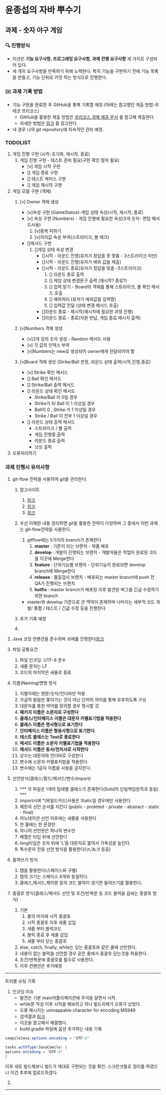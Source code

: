 # 윤종섭의 자바 뿌수기

## 과제 - 숫자 야구 게임

### 🔍 진행방식

- 미션은 **기능 요구사항, 프로그래밍 요구사항, 과제 진행 요구사항** 세 가지로 구성되어 있다.
- 세 개의 요구사항을 만족하기 위해 노력한다. 특히 기능을 구현하기 전에 기능 목록을 만들고, 기능 단위로 커밋 하는 방식으로 진행한다.

### ✉️ 과제 기록 방법

- 기능 구현을 완료한 후 GitHub을 통해 기록할 예정.(아래는 참고했던 제출 방법-우테코 프리코스)
    - GitHub을 활용한 제출 방법은 [프리코스 과제 제출 문서](https://github.com/woowacourse/woowacourse-docs/tree/master/precourse) 를 참고해 제출한다.
    - 자세한 방법은 [링크](https://github.com/woowacourse/woowacourse-docs/tree/master/precourse#제출-가이드) 를 참고한다.
- 내 경우 나의 git repository에 지속적인 관리 예정.

### TODOLIST
1. 게임 진행 구현 (시작-초기화, 재시작, 종료)
    1. 게임 진행 구현 - 테스트 준비 필요(구현 확인 절차 필요)
        - [v] 게임 시작 구현
        - [] 게임 종료 구현
        - [] 테스트 케이스 구현
        - [] 게임 재시작 구현
2. 게임 모델 구현 (객체)
    1. [v] Owner 객체 생성
        - [v]속성 구현 (GameStatus)-게임 상태 속성(시작, 재시작, 종료)
        - [v] 속성 구현 (Numbers) - 게임 진행에 필요한 속성(3개 숫자- 랜덤 메서드사용)
            1. [v]중복 피하기
            2. [v]자리값 속성 부여(스트라이크, 볼 체크)
        - []메서드 구현
            1. []게임 상태 속성 변경
                - []시작 - 라운드 진행(유저가 정답을 못 맞춤 - 3스트라이크 미만)
                - []시작 - 라운드 진행(유저가 예외 값을 제출)
                - []시작 - 라운드 종료(유저가 정답을 맞춤 -3스트라이크)
                    1. [] 라운드 종료 출력
                    2. [] 게임 상태 변경문구 출력 (재시작? 종료?)
                    3. [] 입력 받기 - Board의 객체를 통해 스트라이크, 볼 확인 메서드 호출
                    4. [] 예외처리 (유저가 예외값을 입력함)
                    5. [] 입력값 전달 (상태 변경 메서드 호출)
                - []라운드 종료 - 재시작(재시작에 필요한 과정 진행)
                - []라운드 종료 - 종료(자원 반납, 게임 종료 메시지 출력)

    2. [v]Numbers 객체 생성
        - [v]3개 임의 숫자 생성 - Random 메서드 사용
        - [v] 각 값의 인덱스 부여
        - [v]Numbers는 new로 생성되어 owner에게 전달되어야 함

    3. [v]Board 객체 생성 (Strike/Ball 판정, 라운드 상태 출력(시작,진행,종료)
        - [v] Strike 확인 메서드
        - [] Ball 확인 메서드
        - [] Strike/Ball 출력 메서드
        - [] 라운드 상태 확인 메서드
            - Strike/Ball 이 0일 경우
            - Strike가 0/ Ball 이 1 이상일 경우
            - Ball이 0 , Strike 가 1 이상일 경우
            - Strike / Ball 이 전부 1 이상일 경우
        - [] 라운드 상태 출력 메서드
            - 스트라이크 / 볼 출력
            - 게임 진행중 출력
            - 라운드 종료 출력
            - 낫싱 출력
3. 오류처리하기

### 과제 진행시 유의사항

1. git-flow 전략을 사용하여 git을 관리한다.
    1. 참고사이트
        1. [링크](https://techblog.woowahan.com/2553/)
        2. [링크](https://velog.io/@kw2577/Git-branch-%EC%A0%84%EB%9E%B5)
        3. [링크](https://inpa.tistory.com/entry/GIT-%E2%9A%A1%EF%B8%8F-github-flow-git-flow-%F0%9F%93%88-%EB%B8%8C%EB%9E%9C%EC%B9%98-%EC%A0%84%EB%9E%B5)
    2. 우선 이해한 내용 정리하면 git을 활용한 전략이 다양하며 그 중에서 이번 과제는 git-flow전략을 사용한다.
        1. gitflow에는 5가지의 branch가 존재한다
            1. **master** : 기준이 되는 브랜치 - 제품 배포
            2. **develop** : 개발이 진행되는 브랜치 - 개발자들은 작업이 완료된 코드를 이곳에 Merge한다
            3. **feature** : 단위기능별 브랜치 - 단위기능이 완료되면 develop branch에 Merge한다
            4. **release** : 품질검사 브랜치 - 배포되는 master branch에 push 전 QA가 진행되는 브랜치
            5. **hotfix** : master branch가 배포된 이후 발견된 버그를 긴급 수정하기 위한 branch

        - master와 develop 기준으로 큰 맥락이 존재하며 나머지는 세부적 코드 개발/ 통합 / 테스트 / 긴급 수정 등을 진행한다.
    3. 추가 기록 예정
    4.


2.  Java 코딩 컨벤션을 준수하며 과제를 진행한다[링크](https://naver.github.io/hackday-conventions-java/)
1. 파일 공통요건
    1. 파일 인코딩: UTF-8 준수
    2. 새줄 문자는 LF
    3. 코드의 마지막은 새줄로 종료
2. 이름(Naming)명명 방식
    1. 식별자에는 영문/숫자/언더바만 허용
    2. 가급적 발음만 쫒아가는 것이 아닌 단어의 의미를 통해 유추하도록 구성
    3. 대문자를 통한 약어를 정의할 경우 명시할 것
    4. **패키지 이름은 소문자로 구성한다**
    5. **클래스/인터페이스 이름은 대문자 카멜표기법을 적용한다**
    6. **클래스 이름은 명사형으로 표기한다**
    7. **인터페이스 이름은 형용사형으로 표기한다**
    8. **테스트 클래스는 Test로 종료한다**
    9. **메서드 이름은 소문자 카멜표기법을 적용한다**
    10. **메서드 이름은 동사/전치사로 시작한다**
    11. 상수는 대문자와 언더바로 구성한다
    12. 변수에 소문자 카멜표키법을 적용한다.
    13. 변수에는 1글자 이름을 사용을 금지한다.
3. 선언방식(클래스/필드/메서드/변수/import)
    1. *** 각 파일은 1개의 탑레벨 클래스가 존재한다(Solid의 단일책임원칙과 동일) ***
    2. import시에 *(와일드카드)사용은 Static일 경우에만 사용한다.
    3. 제한자 선언 순서를 지킨다 (public - proteted - private - abstract - static - final)
    4. 어노테이션 선언 이후에는 새줄을 사용한다
    5. 한 줄에는 한 문장만
    6. 하나의 선언문은 하나의 변수만
    7. 배열은 타입 뒤에 선언한다
    8. long타입은 숫자 뒤에 'L'을 대문자로 붙여서 가독성을 높인다.
    9. 특수문자 전용 선언 방식을 활용한다(\n,\b,\f 등등)
4. 들여쓰기 방식
    1. 탭을 활용한다(스페이스와 구별)
    2. 탭의 크기는 스페이스 4개와 동일하다.
    3. 클래스,메서드,제어문 등의 코드 블럭이 생기면 들여쓰기를 활용한다.
5. 중괄호 방식(클래스/메서드 선언 및 조건/반복문 등 코드 블럭을 감싸는 중괄호 방식)
    1. 기본
        1. 줄의 마지에 시작 중괄호
        2. 시작 중괄호 이후 새줄 삽입
        3. 새줄 부터 블럭코드
        4. 블럭 종료 후 새줄 삽입
        5. 새줄 부터 닫는 중괄호
    2. else, catch, finally, while는 닫는 중괄호와 같은 줄에 선언한다.
    3. 내용이 없는 블럭을 선언할 경우 같은 줄에서 중괄호 닫는것을 허용한다.
    4. 조건/반복문에 중괄호를 필수로 사용한다.
    5. 이후 컨벤션은 추가예정

---
트러블 슈팅 기록

1. 인코딩 이슈
    - 발견은 기본 main어플리케이션에 주석을 달면서 시작.
    - while문 작성 이후 시작을 해보려고 하니 빌드자체가 오류가 났었다.
    - 오류 메시지는 unmappable character for encoding MS949
    - 검색결과 [링크](https://velog.io/@sc_shin/Gradle-%EC%82%AC%EC%9A%A9-%EC%8B%9C-%EC%9D%B8%EC%BD%94%EB%94%A9-%EC%98%A4%EB%A5%98-%EC%B2%98%EB%A6%AC)
    - 이곳을 참고해서 해결했다.
    - build.gradle 파일에 옵션 추가하는 내용 기록
```java
compileJava.options.encoding = 'UTF-8'

tasks.withType(JavaComile) {
options.encoding = 'UTF-8'
}
```

이후 새로 빌드해보니 빌드가 제대로 구현되는 것을 확인.
스크린샷들로 정리를 하였으나 이건 추후에 업로드하겠다.


2.


---
